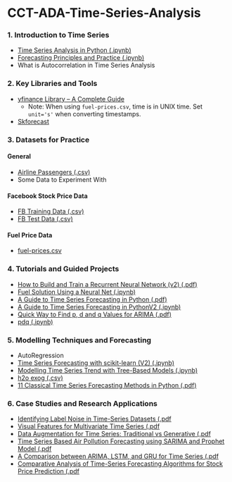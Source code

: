 # CCT-ADA-Time-Series-Analysis

### 1. Introduction to Time Series

- [Time Series Analysis in Python (.ipynb)](./notebooks/Time%20Series%20Analysis%20in%20Python.ipynb)
- [Forecasting Principles and Practice (.ipynb)](./studies/Forecasting_%20Principles%20and%20Practice.pdf)
- What is Autocorrelation in Time Series Analysis

### 2. Key Libraries and Tools

- [yfinance Library – A Complete Guide](https://algotrading101.com/learn/yfinance-guide/)
  - Note: When using `fuel-prices.csv`, time is in UNIX time. Set `unit='s'` when converting timestamps.
- [Skforecast](https://skforecast.org/0.15.1/examples/examples_english)

### 3. Datasets for Practice

#### General

- [Airline Passengers (.csv)](./datasets/AirPassengers.csv)
- Some Data to Experiment With

#### Facebook Stock Price Data

- [FB Training Data (.csv)](./datasets/FB_training_data.csv)
- [FB Test Data (.csv)](./datasets/FB_test_data.csv)

#### Fuel Price Data

- [fuel-prices.csv](./datasets/fuel-prices.csv)

### 4. Tutorials and Guided Projects

- [How to Build and Train a Recurrent Neural Network (v2) (.pdf)](./studies/How%20to%20Build%20And%20Train%20A%20Recurrent%20Neural%20Network%20v2.pdf)
- [Fuel Solution Using a Neural Net (.ipynb)](./notebooks/Fuel%20Solution%20using%20a%20Neural%20Net.ipynb)
- [A Guide to Time Series Forecasting in Python (.pdf)](./studies/A%20Guide%20to%20Time%20Series%20Forecasting%20in%20Python.pdf)
- [A Guide to Time Series Forecasting in PythonV2 (.ipynb)](./notebooks/A%20Guide%20to%20Time%20Series%20Forecasting%20in%20PythonV2.ipynb)
- [Quick Way to Find p, d and q Values for ARIMA (.pdf)](./studies/Quick%20way%20to%20find%20p,%20d%20and%20q%20values%20for%20ARIMA.pdf)
- [pdq (.ipynb)](./notebooks/pdq.ipynb)

### 5. Modelling Techniques and Forecasting

- AutoRegression
- [Time Series Forecasting with scikit-learn (V2) (.ipynb)](./notebooks/time-series-forecasting-python-scikitlearnV2.ipynb)
- [Modelling Time Series Trend with Tree-Based Models (.ipynb)](./notebooks/Modelling%20time%20series%20trend%20with%20tree%20based%20models.ipynb)
- [h2o exog (.csv)](./datasets/h2o_exog.csv)
- [11 Classical Time Series Forecasting Methods in Python (.pdf)](./studies/11%20Classical%20Time%20Series%20Forecasting%20Methods%20in%20Python.pdf)

### 6. Case Studies and Research Applications

- [Identifying Label Noise in Time-Series Datasets (.pdf](./studies/Identifying%20Label%20Noise%20in%20Time-Series%20Datasets.pdf)
- [Visual Features for Multivariate Time Series (.pdf](./studies//Visual%20Features%20for%20Multivariate%20Time%20Series.pdf)
- [Data Augmentation for Time Series: Traditional vs Generative (.pdf](./studies/Data%20Augmentation%20for%20Time%20Series%20Traditional%20vs%20Generative.pdf)
- [Time Series Based Air Pollution Forecasting using SARIMA and Prophet Model (.pdf](./studies/Time%20Series%20based%20Air%20Pollution%20Forecasting%20using%20SARIMA%20and%20Prophet%20Model.pdf)
- [A Comparison between ARIMA, LSTM, and GRU for Time Series (.pdf](./studies/A%20Comparison%20between%20ARIMA,%20LSTM,%20and%20GRU%20for%20Time%20Series.pdf)
- [Comparative Analysis of Time-Series Forecasting Algorithms for Stock Price Prediction (.pdf](/studies/Comparative%20analysis%20of%20time-series%20forecasting%20algorithms%20for%20stock%20price%20prediction.pdf)
